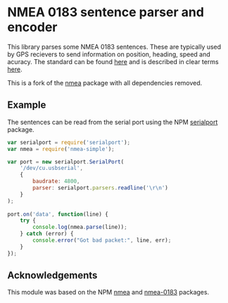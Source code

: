 # NMEA 0183 sentence parser and encoder

This library parses some NMEA 0183 sentences.  These are typically used by GPS
recievers to send information on position, heading, speed and acuracy.  The
standard can be found
[here](http://www.nmea.org/content/nmea_standards/nmea_0183_v_410.asp) and is
described in clear terms [here](http://www.gpsinformation.org/dale/nmea.htm).

This is a fork of the [nmea](https://www.npmjs.com/package/nmea) package with
all dependencies removed.

## Example

The sentences can be read from the serial port using the NPM
[serialport](https://www.npmjs.com/package/serialport) package.

```js
var serialport = require('serialport');
var nmea = require('nmea-simple');

var port = new serialport.SerialPort(
    '/dev/cu.usbserial',
    {
        baudrate: 4800,
        parser: serialport.parsers.readline('\r\n')
    }
);
    
port.on('data', function(line) {
	try {
	    console.log(nmea.parse(line));
	} catch (error) {
		console.error("Got bad packet:", line, err);
	}
});
```

## Acknowledgements

This module was based on the NPM [nmea](https://www.npmjs.com/package/nmea) and
[nmea-0183](https://www.npmjs.com/package/nmea-0183) packages.
